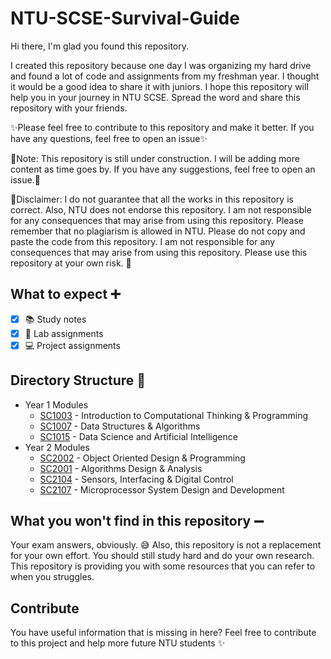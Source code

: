 # NTU-SCSE-Survival-Guide
Hi there, I'm glad you found this repository.

I created this repository because one day I was organizing my hard drive and found a lot of code and assignments from my freshman year. I thought it would be a good idea to share it with juniors. I hope this repository will help you in your journey in NTU SCSE. Spread the word and share this repository with your friends.

:sparkles:Please feel free to contribute to this repository and make it better. If you have any questions, feel free to open an issue:sparkles:

:pushpin:Note: This repository is still under construction. I will be adding more content as time goes by. If you have any suggestions, feel free to open an issue.:pushpin:

:no_entry_sign:Disclaimer: I do not guarantee that all the works in this repository is correct. Also, NTU does not endorse this repository. I am not responsible for any consequences that may arise from using this repository. Please remember that no plagiarism is allowed in NTU. Please do not copy and paste the code from this repository. I am not responsible for any consequences that may arise from using this repository. Please use this repository at your own risk. :no_entry_sign:

## What to expect :heavy_plus_sign:

- [x] :books: Study notes
- [x] :page_with_curl: Lab assignments
- [x] :computer: Project assignments 

## Directory Structure :file_folder:
* Year 1 Modules
  * [SC1003](https://github.com/Ry3nG/NTU-SCSE-Survival-Guide/blob/63125223ba3fbce1692d6bb430d10afd18555996/Year1/SC1003) - Introduction to Computational Thinking & Programming 
  * [SC1007](https://github.com/Ry3nG/NTU-SCSE-Survival-Guide/blob/63125223ba3fbce1692d6bb430d10afd18555996/Year1/SC1007) - Data Structures & Algorithms 
  * [SC1015](https://github.com/Ry3nG/NTU-SCSE-Survival-Guide/blob/e838eea947de3046945bb1c5bfa82d6b12342de5/Year1/SC1015) - Data Science and Artificial Intelligence
* Year 2 Modules
  * [SC2002](https://github.com/Ry3nG/NTU-SCSE-Survival-Guide/blob/1c191aafbaf08b72edd439501faf1cfb49756c34/Year2/SC2002) - Object Oriented Design & Programming
  * [SC2001](https://github.com/Ry3nG/NTU-SCSE-Survival-Guide/blob/main/Year2/SC2001) - Algorithms Design & Analysis
  * [SC2104](https://github.com/Ry3nG/NTU-SCSE-Survival-Guide/blob/main/Year2/SC2104) - Sensors, Interfacing & Digital Control
  * [SC2107](https://github.com/Ry3nG/NTU-SCSE-Survival-Guide/blob/main/Year2/SC2107) - Microprocessor System Design and Development

## What you won't find in this repository :heavy_minus_sign:
Your exam answers, obviously. :sweat_smile:
Also, this repository is not a replacement for your own effort. You should still study hard and do your own research. This repository is providing you with some resources that you can refer to when you struggles.


## Contribute
You have useful information that is missing in here? 
Feel free to contribute to this project and help more future NTU students :sparkles: